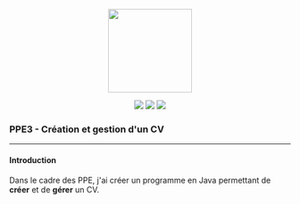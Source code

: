 <p align="center">
<img src="https://image.flaticon.com/icons/svg/226/226777.svg" width="150">
</p>

<p align="center">
<img src="http://hits.dwyl.io/pawel956/ppe3.svg">
<img src="https://img.shields.io/github/repo-size/pawel956/ppe3">
<img src="https://img.shields.io/badge/project-maven-red">
</p>

### PPE3 - Création et gestion d'un CV
---

#### Introduction
Dans le cadre des PPE, j'ai créer un programme en Java permettant de **créer** et de **gérer** un CV.